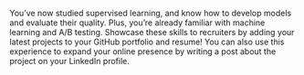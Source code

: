 You’ve now studied supervised learning, and know how to develop models and evaluate their quality. Plus, you’re already familiar with machine learning and A/B testing. Showcase these skills to recruiters by adding your latest projects to your GitHub portfolio and resume! You can also use this experience to expand your online presence by writing a post about the project on your LinkedIn profile.

